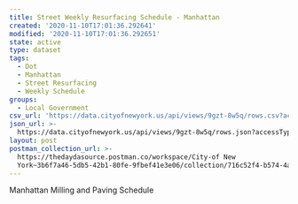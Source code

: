 ```yaml
---
title: Street Weekly Resurfacing Schedule - Manhattan
created: '2020-11-10T17:01:36.292641'
modified: '2020-11-10T17:01:36.292651'
state: active
type: dataset
tags:
  - Dot
  - Manhattan
  - Street Resurfacing
  - Weekly Schedule
groups:
  - Local Government
csv_url: 'https://data.cityofnewyork.us/api/views/9gzt-8w5q/rows.csv?accessType=DOWNLOAD'
json_url: >-
  https://data.cityofnewyork.us/api/views/9gzt-8w5q/rows.json?accessType=DOWNLOAD
layout: post
postman_collection_url: >-
  https://thedaydasource.postman.co/workspace/City-of New
  York~3b6f7a46-5db5-42b1-80fe-9fbef41e3e06/collection/716c52f4-b574-4a8a-a346-6d6e26662c8f
---
```

Manhattan Milling and Paving Schedule
